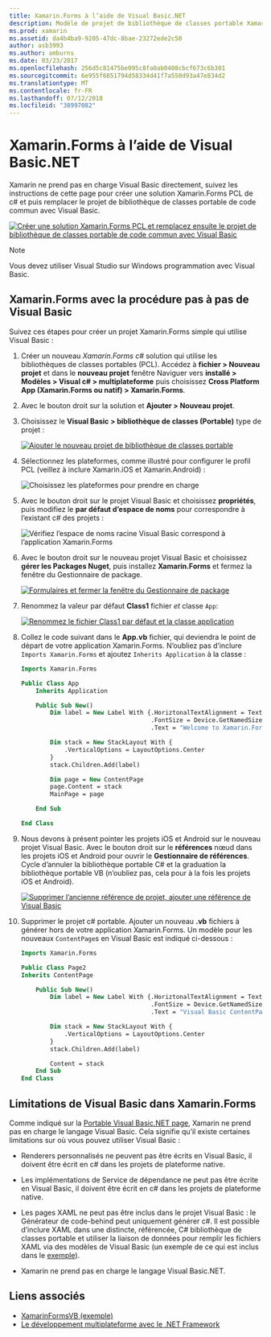 ```yaml
---
title: Xamarin.Forms à l’aide de Visual Basic.NET
description: Modèle de projet de bibliothèque de classes portable Xamarin.Forms peut être modifié pour utiliser Visual Basic pour l’assembly principal, efficacement ce qui vous permet de créer des applications mobiles multiplateforme à l’aide de VB.NET.
ms.prod: xamarin
ms.assetid: da4b4ba9-9205-47dc-8bae-23272ede2c50
author: asb3993
ms.author: amburns
ms.date: 03/23/2017
ms.openlocfilehash: 256d5c81475be095c8fa0ab0408cbcf673c6b301
ms.sourcegitcommit: 6e955f6851794d58334d41f7a550d93a47e834d2
ms.translationtype: MT
ms.contentlocale: fr-FR
ms.lasthandoff: 07/12/2018
ms.locfileid: "38997082"
---
```

# <a name="xamarinforms-using-visual-basicnet"></a>Xamarin.Forms à l’aide de Visual Basic.NET

Xamarin ne prend pas en charge Visual Basic directement, suivez les instructions de cette page pour créer une solution Xamarin.Forms PCL de c# et puis remplacer le projet de bibliothèque de classes portable de code commun avec Visual Basic.

[![](xamarin-forms-images/hero-sml.png "Créer une solution Xamarin.Forms PCL et remplacez ensuite le projet de bibliothèque de classes portable de code commun avec Visual Basic")](xamarin-forms-images/hero.png#lightbox)

> [!NOTE]
> Vous devez utiliser Visual Studio sur Windows programmation avec Visual Basic.

## <a name="xamarinforms-with-visual-basic-walkthrough"></a>Xamarin.Forms avec la procédure pas à pas de Visual Basic

Suivez ces étapes pour créer un projet Xamarin.Forms simple qui utilise Visual Basic :

1. Créer un nouveau *Xamarin.Forms c#* solution qui utilise les bibliothèques de classes portables (PCL).
Accédez à **fichier > Nouveau projet** et dans le **nouveau projet** fenêtre Naviguer vers **installé > Modèles > Visual c# > multiplateforme** puis choisissez  **Cross Platform App (Xamarin.Forms ou natif) > Xamarin.Forms**.

2. Avec le bouton droit sur la solution et **Ajouter > Nouveau projet**.

3. Choisissez le **Visual Basic > bibliothèque de classes (Portable)** type de projet :

   [![](xamarin-forms-images/add-vb-2-sml.png "Ajouter le nouveau projet de bibliothèque de classes portable")](xamarin-forms-images/add-vb-2.png#lightbox)

4. Sélectionnez les plateformes, comme illustré pour configurer le profil PCL (veillez à inclure Xamarin.iOS et Xamarin.Android) :

   ![](xamarin-forms-images/add-vb-3-sml.png "Choisissez les plateformes pour prendre en charge")

5. Avec le bouton droit sur le projet Visual Basic et choisissez **propriétés**, puis modifiez le **par défaut d’espace de noms** pour correspondre à l’existant c# des projets :

   ![](xamarin-forms-images/add-vb-4s-sml.png "Vérifiez l’espace de noms racine Visual Basic correspond à l’application Xamarin.Forms")

6. Avec le bouton droit sur le nouveau projet Visual Basic et choisissez **gérer les Packages Nuget**, puis installez **Xamarin.Forms** et fermez la fenêtre du Gestionnaire de package.

   [![](xamarin-forms-images/add-vb-4-sml.png "Formulaires et fermer la fenêtre du Gestionnaire de package")](xamarin-forms-images/add-vb-4.png#lightbox)

7. Renommez la valeur par défaut **Class1** fichier *et* classe `App`:

   [![](xamarin-forms-images/add-vb-5-sml.png "Renommez le fichier Class1 par défaut et la classe application")](xamarin-forms-images/add-vb-5.png#lightbox)

8. Collez le code suivant dans le **App.vb** fichier, qui deviendra le point de départ de votre application Xamarin.Forms. N’oubliez pas d’inclure `Imports Xamarin.Forms` et ajoutez `Inherits Application` à la classe :

    ```vb 
    Imports Xamarin.Forms

    Public Class App
        Inherits Application

        Public Sub New()
            Dim label = New Label With {.HoriztonalTextAlignment = TextAlignment.Center,
                                        .FontSize = Device.GetNamedSize(NamedSize.Medium, GetType(Label)),
                                        .Text = "Welcome to Xamarin.Forms with Visual Basic.NET"}

            Dim stack = New StackLayout With {
                .VerticalOptions = LayoutOptions.Center
            }
            stack.Children.Add(label)

            Dim page = New ContentPage
            page.Content = stack
            MainPage = page

        End Sub

    End Class
    ```

9. Nous devons à présent pointer les projets iOS et Android sur le nouveau projet Visual Basic.
Avec le bouton droit sur le **références** nœud dans les projets iOS et Android pour ouvrir le **Gestionnaire de références**. Cycle d’annuler la bibliothèque portable C# et la graduation la bibliothèque portable VB (n’oubliez pas, cela pour à la fois les projets iOS et Android).

   [![](xamarin-forms-images/add-vb-8-sml.png "Supprimer l’ancienne référence de projet, ajouter une référence de Visual Basic")](xamarin-forms-images/add-vb-8.png#lightbox)

10. Supprimer le projet c# portable. Ajouter un nouveau **.vb** fichiers à générer hors de votre application Xamarin.Forms. Un modèle pour les nouveaux `ContentPage`s en Visual Basic est indiqué ci-dessous :

    ```vb
    Imports Xamarin.Forms

    Public Class Page2
    Inherits ContentPage

        Public Sub New()
            Dim label = New Label With {.HoriztonalTextAlignment = TextAlignment.Center,
                                        .FontSize = Device.GetNamedSize(NamedSize.Medium, GetType(Label)),
                                        .Text = "Visual Basic ContentPage"}

            Dim stack = New StackLayout With {
                .VerticalOptions = LayoutOptions.Center
            }
            stack.Children.Add(label)

            Content = stack
        End Sub
    End Class
    ```

## <a name="limitations-of-visual-basic-in-xamarinforms"></a>Limitations de Visual Basic dans Xamarin.Forms

Comme indiqué sur la [Portable Visual Basic.NET page](~/cross-platform/platform/visual-basic/index.md), Xamarin ne prend pas en charge le langage Visual Basic. Cela signifie qu’il existe certaines limitations sur où vous pouvez utiliser Visual Basic :

 - Renderers personnalisés ne peuvent pas être écrits en Visual Basic, il doivent être écrit en c# dans les projets de plateforme native.

 - Les implémentations de Service de dépendance ne peut pas être écrite en Visual Basic, il doivent être écrit en c# dans les projets de plateforme native.

 - Les pages XAML ne peut pas être inclus dans le projet Visual Basic : le Générateur de code-behind peut uniquement générer c#. Il est possible d’inclure XAML dans une distincte, référencée, C# bibliothèque de classes portable et utiliser la liaison de données pour remplir les fichiers XAML via des modèles de Visual Basic (un exemple de ce qui est inclus dans le [exemple](https://github.com/xamarin/mobile-samples/tree/master/VisualBasic/XamarinFormsVB/XamlPages)).

 - Xamarin ne prend pas en charge le langage Visual Basic.NET.

## <a name="related-links"></a>Liens associés

- [XamarinFormsVB (exemple)](https://github.com/xamarin/mobile-samples/tree/master/VisualBasic/XamarinFormsVB)
- [Le développement multiplateforme avec le .NET Framework](https://docs.microsoft.com/dotnet/standard/cross-platform/)
